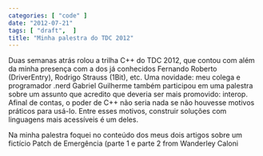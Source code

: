 ```yaml
---
categories: [ "code" ]
date: "2012-07-21"
tags: [ "draft",  ]
title: "Minha palestra do TDC 2012"
---
```

Duas semanas atrás rolou a trilha C++ do TDC 2012, que contou com
além da minha presença com a dos já conhecidos Fernando Roberto
(DriverEntry), Rodrigo Strauss (1Bit), etc. Uma novidade: meu colega
e programador .nerd Gabriel Guilherme também participou em uma
palestra sobre um assunto que acredito que deveria ser mais promovido:
interop. Afinal de contas, o poder de C++ não seria nada se não houvesse
motivos práticos para usá-lo. Entre esses motivos, construir soluções
com linguagens mais acessíveis é um deles.

Na minha palestra foquei no conteúdo dos meus dois artigos sobre um
fictício Patch de Emergência (parte 1 e parte 2  from Wanderley Caloni
